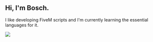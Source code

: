 ## Hi, I'm Bosch.
I like developing FiveM scripts and I'm currently learning the essential languages for it.

<div>
  <img href="https://discord.gg/yMV5A9RBcw" target="_blank" src="https://img.shields.io/badge/Discord_server-%237289da?style=for-the-badge&logo=Discord&logoColor=white">
</div>
